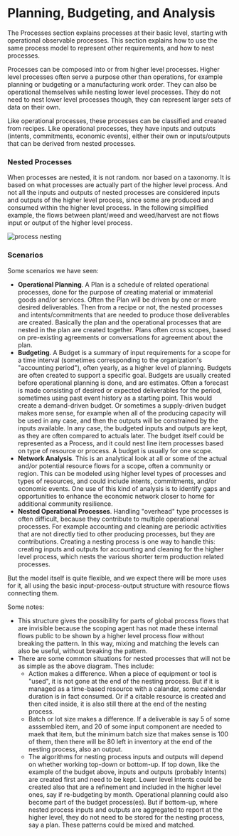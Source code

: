# Planning, Budgeting, and Analysis

The Processes section explains processes at their basic level, starting with operational observable processes.  This section explains how to use the same process model to represent other requirements, and how to nest processes.

Processes can be composed into or from higher level processes.  Higher level processes often serve a purpose other than operations, for example planning or budgeting or a manufacturing work order.  They can also be operational themselves while nesting lower level processes.  They do not need to nest lower level processes though, they can represent larger sets of data on their own.

Like operational processes, these processes can be classified and created from recipes.  Like operational processes, they have inputs and outputs (intents, commitments, economic events), either their own or inputs/outputs that can be derived from nested processes.

### Nested Processes

When processes are nested, it is not random. nor based on a taxonomy. It is based on what processes are actually part of the higher level process. And not all the inputs and outputs of nested processes are considered inputs and outputs of the higher level process, since some are produced and consumed within the higher level process.  In the following simplified example, the flows between plant/weed and weed/harvest are not flows input or output of the higher level process.

![process nesting](https://rawgit.com/valueflows/valueflows/master/release-doc-in-process/nesting.png)

### Scenarios

Some scenarios we have seen:
* <b>Operational Planning</b>.  A Plan is a schedule of related operational processes, done for the purpose of creating material or immaterial goods and/or services.  Often the Plan will be driven by one or more desired deliverables.  Then from a recipe or not, the nested processes and intents/commitments that are needed to produce those deliverables are created.  Basically the plan and the operational processes that are nested in the plan are created together.  Plans often cross scopes, based on pre-existing agreements or conversations for agreement about the plan.
* <b>Budgeting</b>.  A Budget is a summary of input requirements for a scope for a time interval (sometimes corresponding to the organization's "accounting period"), often yearly, as a higher level of planning. Budgets are often created to support a specific goal. Budgets are usually created before operational planning is done, and are estimates.  Often a forecast is made consisting of desired or expected deliverables for the period, sometimes using past event history as a starting point.  This would create a demand-driven budget.  Or sometimes a supply-driven budget makes more sense, for example when all of the producing capacity will be used in any case, and then the outputs will be constrained by the inputs available.  In any case, the budgeted inputs and outputs are kept, as they are often compared to actuals later.  The budget itself could be represented as a Process, and it could nest line item processes based on type of resource or process.  A budget is usually for one scope.
* <b>Network Analysis</b>.  This is an analytical look at all or some of the actual and/or potential resource flows for a scope, often a community or region.  This can be modeled using higher level types of processes and types of resources, and could include intents, commitments, and/or economic events.  One use of this kind of analysis is to identify gaps and opportunities to enhance the economic network closer to home for additional community resilience.
* <b>Nested Operational Processes</b>.  Handling "overhead" type processes is often difficult, because they contribute to multiple operational processes.  For example accounting and cleaning are periodic activities that are not directly tied to other producing processes, but they are contributions.  Creating a nesting process is one way to handle this: creating inputs and outputs for accounting and cleaning for the higher level process, which nests the various shorter term production related processes.

But the model itself is quite flexible, and we expect there will be more uses for it, all using the basic input-process-output structure with resource flows connecting them.

Some notes:
* This structure gives the possibility for parts of global process flows that are invisible because the scoping agent has not made these internal flows public to be shown by a higher level process flow without breaking the pattern.  In this way, mixing and matching the levels can also be useful, without breaking the pattern.
* There are some common situations for nested processes that will not be as simple as the above diagram.  Thes include:
    * Action makes a difference.  When a piece of equipment or tool is "used", it is not gone at the end of the nesting process.  But if it is managed as a time-based resource with a calandar, some calendar duration is in fact consumed.  Or if a citable resource is created and then cited inside, it is also still there at the end of the nesting process.
    * Batch or lot size makes a difference.  If a deliverable is say 5 of some asssembled item, and 20 of some input component are needed to maek that item, but the minimum batch size that makes sense is 100 of them, then there will be 80 left in inventory at the end of the nesting process, also an output.
    * The algorithms for nesting process inputs and outputs will depend on whether working top-down or bottom-up.  If top down, like the example of the budget above, inputs and outputs (probably Intents) are created first and need to be kept.  Lower level Intents could be created also that are a refinement and included in the higher level ones, say if re-budgeting by month. Operational planning could also become part of the budget process(es).  But if bottom-up, where nested process inputs and outputs are aggregated to report at the higher level, they do not need to be stored for the nesting process, say a plan.  These patterns could be mixed and matched.

